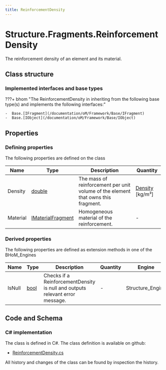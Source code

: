 ```yaml
---
title: ReinforcementDensity
---
```


# Structure.Fragments.ReinforcementDensity

The reinforcement density of an element and its material.

## Class structure

### Implemented interfaces and base types

???+ bhom "The ReinforcementDensity in inheriting from the following base type(s) and implements the following interfaces:"

    -  Base.[IFragment](/documentation/oM/Framework/Base/IFragment)
    -  Base.[IObject](/documentation/oM/Framework/Base/IObject)


## Properties



### Defining properties

The following properties are defined on the class

| Name             | Type             | Description      | Quantity         |
|------------------|------------------|------------------|------------------|
| Density | [double](https://learn.microsoft.com/en-us/dotnet/api/System.Double?view=netstandard-2.0) | The mass of reinforcement per unit volume of the element that owns this fragment. | [Density](/documentation/oM/Dimensional/Quantities/Attributes/Density) [kg/m³] |
| Material | [IMaterialFragment](/documentation/oM/Analytical/Structure/MaterialFragments/IMaterialFragment) | Homogeneous material of the reinforcement. | - |


### Derived properties

The following properties are defined as extension methods in one of the BHoM_Engines

| Name             | Type             | Description      | Quantity         | Engine           |
|------------------|------------------|------------------|------------------|------------------|
| IsNull | [bool](https://learn.microsoft.com/en-us/dotnet/api/System.Boolean?view=netstandard-2.0) | Checks if a ReinforcementDensity is null and outputs relevant error message. | - | Structure_Engine |


## Code and Schema

### C# implementation

The class is defined in C#. The class definition is available on github:

- [ReinforcementDensity.cs](https://github.com/BHoM/BHoM/blob/develop/Structure_oM/Fragments\ReinforcementDensity.cs)

All history and changes of the class can be found by inspection the history.
